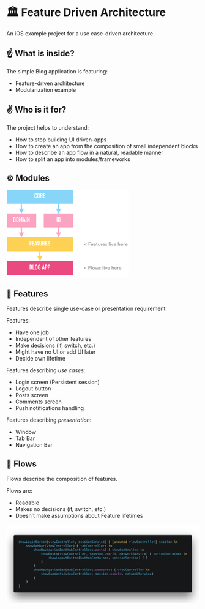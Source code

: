 # 🏛 Feature Driven Architecture
An iOS example project for a use case-driven architecture.

## ☝️ What is inside?

The simple Blog application is featuring:

- Feature-driven architecture
- Modularization example


## ✌️ Who is it for?

The project helps to understand:

- How to stop building UI driven-apps
- How to create an app from the composition of small independent blocks
- How to describe an app flow in a natural, readable manner
- How to split an app into modules/frameworks

## ⚙️ Modules

<img src="modules.png" width="320">

## 🌟 Features
Features describe single use-case or presentation requirement

Features:

- Have one job
- Independent of other features
- Make decisions (if, switch, etc.)
- Might have no UI or add UI later
- Decide own lifetime

Features describing *use cases*:

- Login screen (Persistent session)
- Logout button
- Posts screen
- Comments screen
- Push notifications handling

Features describing *presentation*:

- Window
- Tab Bar
- Navigation Bar

## 🔱 Flows

Flows describe the composition of features.

Flows are:

- Readable
- Makes no decisions (if, switch, etc.)
- Doesn’t make assumptions about Feature lifetimes

![UI Flow](flow.png)
